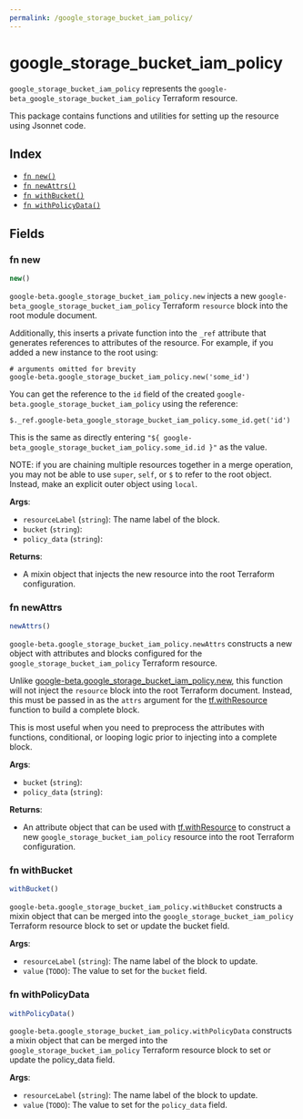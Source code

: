 ```yaml
---
permalink: /google_storage_bucket_iam_policy/
---
```


# google_storage_bucket_iam_policy

`google_storage_bucket_iam_policy` represents the `google-beta_google_storage_bucket_iam_policy` Terraform resource.



This package contains functions and utilities for setting up the resource using Jsonnet code.


## Index

* [`fn new()`](#fn-new)
* [`fn newAttrs()`](#fn-newattrs)
* [`fn withBucket()`](#fn-withbucket)
* [`fn withPolicyData()`](#fn-withpolicydata)

## Fields

### fn new

```ts
new()
```


`google-beta.google_storage_bucket_iam_policy.new` injects a new `google-beta_google_storage_bucket_iam_policy` Terraform `resource`
block into the root module document.

Additionally, this inserts a private function into the `_ref` attribute that generates references to attributes of the
resource. For example, if you added a new instance to the root using:

    # arguments omitted for brevity
    google-beta.google_storage_bucket_iam_policy.new('some_id')

You can get the reference to the `id` field of the created `google-beta.google_storage_bucket_iam_policy` using the reference:

    $._ref.google-beta_google_storage_bucket_iam_policy.some_id.get('id')

This is the same as directly entering `"${ google-beta_google_storage_bucket_iam_policy.some_id.id }"` as the value.

NOTE: if you are chaining multiple resources together in a merge operation, you may not be able to use `super`, `self`,
or `$` to refer to the root object. Instead, make an explicit outer object using `local`.

**Args**:
  - `resourceLabel` (`string`): The name label of the block.
  - `bucket` (`string`): 
  - `policy_data` (`string`): 

**Returns**:
- A mixin object that injects the new resource into the root Terraform configuration.


### fn newAttrs

```ts
newAttrs()
```


`google-beta.google_storage_bucket_iam_policy.newAttrs` constructs a new object with attributes and blocks configured for the `google_storage_bucket_iam_policy`
Terraform resource.

Unlike [google-beta.google_storage_bucket_iam_policy.new](#fn-googlestoragebucketiampolicynew), this function will not inject the `resource`
block into the root Terraform document. Instead, this must be passed in as the `attrs` argument for the
[tf.withResource](https://github.com/tf-libsonnet/core/tree/main/docs#fn-withresource) function to build a complete block.

This is most useful when you need to preprocess the attributes with functions, conditional, or looping logic prior to
injecting into a complete block.

**Args**:
  - `bucket` (`string`): 
  - `policy_data` (`string`): 

**Returns**:
  - An attribute object that can be used with [tf.withResource](https://github.com/tf-libsonnet/core/tree/main/docs#fn-withresource) to construct a new `google_storage_bucket_iam_policy` resource into the root Terraform configuration.


### fn withBucket

```ts
withBucket()
```

`google-beta.google_storage_bucket_iam_policy.withBucket` constructs a mixin object that can be merged into the `google_storage_bucket_iam_policy`
Terraform resource block to set or update the bucket field.



**Args**:
  - `resourceLabel` (`string`): The name label of the block to update.
  - `value` (`TODO`): The value to set for the `bucket` field.


### fn withPolicyData

```ts
withPolicyData()
```

`google-beta.google_storage_bucket_iam_policy.withPolicyData` constructs a mixin object that can be merged into the `google_storage_bucket_iam_policy`
Terraform resource block to set or update the policy_data field.



**Args**:
  - `resourceLabel` (`string`): The name label of the block to update.
  - `value` (`TODO`): The value to set for the `policy_data` field.
